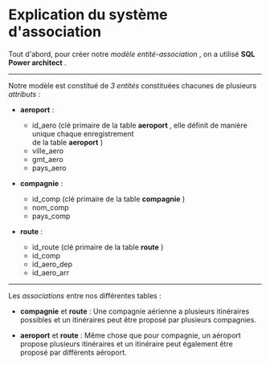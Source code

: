 # Explication du  système d'association

Tout d'abord, pour créer notre  *modèle entité-association* , on a utilisé __SQL Power architect__ .

---

Notre modèle est constitué de _3 entités_ constituées chacunes de plusieurs _attributs_ :

* __aeroport__ :
  * id_aero (clé primaire de la table __aeroport__ , elle définit de manière unique chaque enregistrement   
  de la table __aeroport__ )
  * ville_aero
  * gmt_aero
  * pays_aero

* __compagnie__ :
  * id_comp (clé primaire de la table __compagnie__ )
  * nom_comp
  * pays_comp 
  
* __route__ :
  * id_route (clé primaire de la table __route__ )
  * id_comp
  * id_aero_dep
  * id_aero_arr

---

Les _associations_ entre nos différentes tables :

* __compagnie__ et __route__ : Une compagnie aérienne a plusieurs itinéraires possibles et un itinéraires peut être proposé par plusieurs compagnies. 

* __aeroport__ et __route__ : Même chose que pour compagnie, un aéroport propose plusieurs itinéraires et un itinéraire peut également être proposé par différents aéroport.


